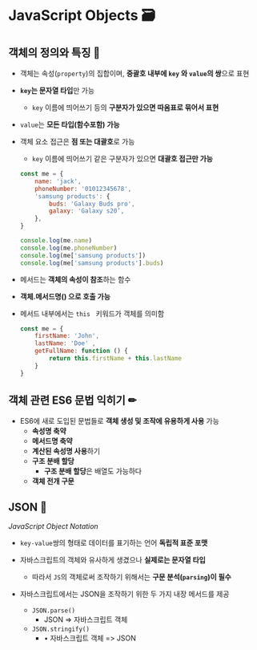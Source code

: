 # JavaScript Objects 🗃



## 객체의 정의와 특징 📖

- 객체는 속성(`property`)의 집합이며, **중괄호 내부에 `key` 와 `value`의 쌍**으로 표현

- **`key`는 문자열 타입**만 가능

  - `key` 이름에 띄어쓰기 등의 **구분자가 있으면 따옴표로 묶어서 표현**

-  `value`는 **모든 타입(함수포함) 가능**

- 객체 요소 접근은 **점 또는 대괄호**로 가능

  - `key` 이름에 띄어쓰기 같은 구분자가 있으면 **대괄호 접근만 가능**

  ```js
  const me = {
      name: 'jack',
      phoneNumber: '01012345678',
      'samsung products': {
          buds: 'Galaxy Buds pro',
          galaxy: 'Galaxy s20’,
      },
  }
  
  console.log(me.name)
  console.log(me.phoneNumber)
  console.log(me['samsung products'])
  console.log(me['samsung products'].buds)
  ```

  

- 메서드는 **객체의 속성이 참조**하는 함수

- **객체.메서드명() 으로 호출 가능**

- 메서드 내부에서는 `this ` 키워드가 객체를 의미함

  ```js
  const me = {
      firstName: 'John',
      lastName: 'Doe' , 
      getFullName: function () {
          return this.firstName + this.lastName
      }
  }
  ```

  

## 객체 관련 ES6 문법 익히기 ✏

- ES6에 새로 도입된 문법들로 **객체 생성 및 조작에 유용하게 사용** 가능
  - **속성명 축약** 
  - **메서드명 축약**
  - **계산된 속성명 사용**하기
  - **구조 분배 할당**
    - **구조 분배 할당**은 배열도 가능하다
  - **객체 전개 구문**



## JSON 🔗

*JavaScript Object Notation*



- `key-value`쌍의 형태로 데이터를 표기하는 언어 **독립적 표준 포맷**
- 자바스크립트의 객체와 유사하게 생겼으나 **실제로는 문자열 타입**
  - 따라서 `JS`의 객체로써 조작하기 위해서는 **구문 분석(`parsing`)이 필수**



- 자바스크립트에서는 JSON을 조작하기 위한 두 가지 내장 메서드를 제공
  - `JSON.parse()`
    - JSON => 자바스크립트 객체
  - `JSON.stringify()`
    - • 자바스크립트 객체 => JSON

